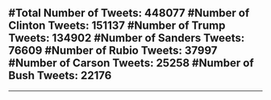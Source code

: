#Total Number of Tweets: 448077 
#Number of Clinton Tweets: 151137
#Number of Trump Tweets: 134902
#Number of Sanders Tweets: 76609
#Number of Rubio Tweets: 37997
#Number of Carson Tweets: 25258
#Number of Bush Tweets: 22176
---
---
